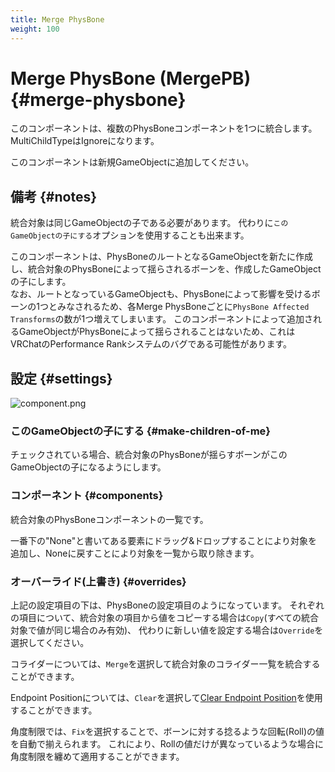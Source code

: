 ```yaml
---
title: Merge PhysBone
weight: 100
---
```


# Merge PhysBone (MergePB) {#merge-physbone}

このコンポーネントは、複数のPhysBoneコンポーネントを1つに統合します。
MultiChildTypeはIgnoreになります。

このコンポーネントは新規GameObjectに追加してください。

## 備考 {#notes}

統合対象は同じGameObjectの子である必要があります。
代わりに`このGameObjectの子にする`オプションを使用することも出来ます。

このコンポーネントは、PhysBoneのルートとなるGameObjectを新たに作成し、統合対象のPhysBoneによって揺らされるボーンを、作成したGameObjectの子にします。\
なお、ルートとなっているGameObjectも、PhysBoneによって影響を受けるボーンの1つとみなされるため、各Merge PhysBoneごとに`PhysBone Affected Transforms`の数が1つ増えてしまいます。
このコンポーネントによって追加されるGameObjectがPhysBoneによって揺らされることはないため、これはVRChatのPerformance Rankシステムのバグである可能性があります。 

## 設定 {#settings}

![component.png](component.png)

### このGameObjectの子にする {#make-children-of-me}

チェックされている場合、統合対象のPhysBoneが揺らすボーンがこのGameObjectの子になるようにします。

### コンポーネント {#components}

統合対象のPhysBoneコンポーネントの一覧です。

一番下の"None"と書いてある要素にドラッグ&ドロップすることにより対象を追加し、Noneに戻すことにより対象を一覧から取り除きます。

### オーバーライド(上書き) {#overrides}

上記の設定項目の下は、PhysBoneの設定項目のようになっています。
それぞれの項目について、統合対象の項目から値をコピーする場合は`Copy`(すべての統合対象で値が同じ場合のみ有効)、
代わりに新しい値を設定する場合は`Override`を選択してください。

コライダーについては、`Merge`を選択して統合対象のコライダー一覧を統合することができます。

Endpoint Positionについては、`Clear`を選択して[Clear Endpoint Position](../clear-endpoint-position)を使用することができます。

角度制限では、`Fix`を選択することで、ボーンに対する捻るような回転(Roll)の値を自動で揃えられます。
これにより、Rollの値だけが異なっているような場合に角度制限を纏めて適用することができます。